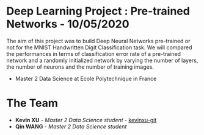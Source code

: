 # Deep Learning Project : Pre-trained Networks - 10/05/2020
The aim of this project was to build Deep Neural Networks pre-trained or not for the MNIST Handwritten Digit Classification task. We will compared the performances in terms of classification error rate of a pre-trained network and a randomly initialized network by varying the number of layers, the number of neurons and the number of training images.

+ Master 2 Data Science at Ecole Polytechnique in France

# The Team
+ **Kevin XU** - *Master 2 Data Science student* - [kevinxu-git](https://github.com/kevinxu-git)
+ **Qin WANG** - *Master 2 Data Science student*
